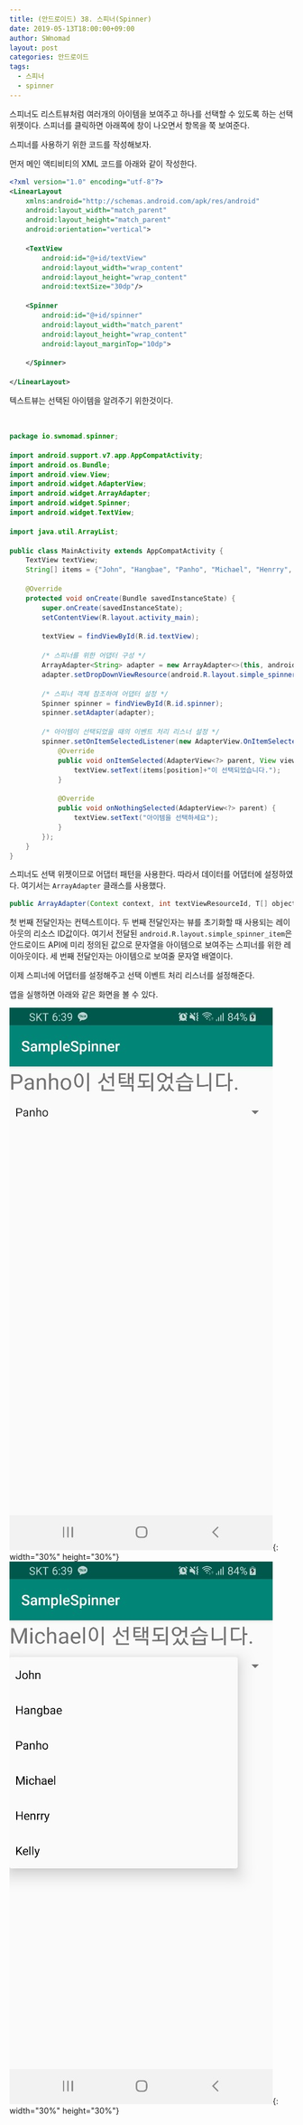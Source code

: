 ```yaml
---
title: (안드로이드) 38. 스피너(Spinner)
date: 2019-05-13T18:00:00+09:00
author: SWnomad
layout: post
categories: 안드로이드
tags:
  - 스피너
  - spinner
---
```


스피너도 리스트뷰처럼 여러개의 아이템을 보여주고 하나를 선택할 수 있도록 하는 선택 위젯이다. 스피너를 클릭하면 아래쪽에 창이 나오면서 항목을 쭉 보여준다.

스피너를 사용하기 위한 코드를 작성해보자.

먼저 메인 액티비티의 XML 코드를 아래와 같이 작성한다.

~~~ xml
<?xml version="1.0" encoding="utf-8"?>
<LinearLayout
    xmlns:android="http://schemas.android.com/apk/res/android"
    android:layout_width="match_parent"
    android:layout_height="match_parent"
    android:orientation="vertical">

    <TextView
        android:id="@+id/textView"
        android:layout_width="wrap_content"
        android:layout_height="wrap_content"
        android:textSize="30dp"/>

    <Spinner
        android:id="@+id/spinner"
        android:layout_width="match_parent"
        android:layout_height="wrap_content"
        android:layout_marginTop="10dp">

    </Spinner>

</LinearLayout>
~~~

텍스트뷰는 선택된 아이템을 알려주기 위한것이다.

<br>

~~~ java
package io.swnomad.spinner;

import android.support.v7.app.AppCompatActivity;
import android.os.Bundle;
import android.view.View;
import android.widget.AdapterView;
import android.widget.ArrayAdapter;
import android.widget.Spinner;
import android.widget.TextView;

import java.util.ArrayList;

public class MainActivity extends AppCompatActivity {
    TextView textView;
    String[] items = {"John", "Hangbae", "Panho", "Michael", "Henrry", "Kelly"};

    @Override
    protected void onCreate(Bundle savedInstanceState) {
        super.onCreate(savedInstanceState);
        setContentView(R.layout.activity_main);

        textView = findViewById(R.id.textView);

        /* 스피너를 위한 어댑터 구성 */
        ArrayAdapter<String> adapter = new ArrayAdapter<>(this, android.R.layout.simple_spinner_item, items);
        adapter.setDropDownViewResource(android.R.layout.simple_spinner_dropdown_item);

        /* 스피너 객체 참조하여 어댑터 설정 */
        Spinner spinner = findViewById(R.id.spinner);
        spinner.setAdapter(adapter);

        /* 아이템이 선택되었을 때의 이벤트 처리 리스너 설정 */
        spinner.setOnItemSelectedListener(new AdapterView.OnItemSelectedListener() {
            @Override
            public void onItemSelected(AdapterView<?> parent, View view, int position, long id) {
                textView.setText(items[position]+"이 선택되었습니다.");
            }

            @Override
            public void onNothingSelected(AdapterView<?> parent) {
                textView.setText("아이템을 선택하세요");
            }
        });
    }
}
~~~

스피너도 선택 위젯이므로 어댑터 패턴을 사용한다. 따라서 데이터를 어댑터에 설정하였다. 여기서는 `ArrayAdapter` 클래스를 사용했다.

~~~ java
public ArrayAdapter(Context context, int textViewResourceId, T[] objects)
~~~

첫 번째 전달인자는 컨텍스트이다. 두 번째 전달인자는 뷰를 초기화할 때 사용되는 레이아웃의 리소스 ID값이다. 여기서 전달된 `android.R.layout.simple_spinner_item`은 안드로이드 API에 미리 정의된 값으로 문자열을 아이템으로 보여주는 스피너를 위한 레이아웃이다. 세 번째 전달인자는 아이템으로 보여줄 문자열 배열이다.

이제 스피너에 어댑터를 설정해주고 선택 이벤트 처리 리스너를 설정해준다.

앱을 실행하면 아래와 같은 화면을 볼 수 있다.

![1](/images/android/38/1.jpg){: width="30%" height="30%"}
![2](/images/android/38/2.jpg){: width="30%" height="30%"}